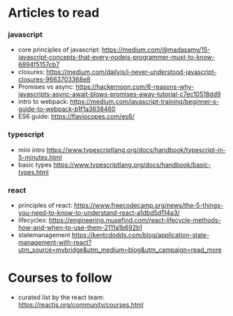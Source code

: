 # Articles to read 

### javascript

* core principles of javascript: https://medium.com/@madasamy/15-javascript-concepts-that-every-nodejs-programmer-must-to-know-6894f5157cb7
* closures: https://medium.com/dailyjs/i-never-understood-javascript-closures-9663703368e8
* Promises vs async: https://hackernoon.com/6-reasons-why-javascripts-async-await-blows-promises-away-tutorial-c7ec10518dd9
* intro to webpack: https://medium.com/javascript-training/beginner-s-guide-to-webpack-b1f1a3638460
* ES6 guide: https://flaviocopes.com/es6/

### typescript
* mini intro https://www.typescriptlang.org/docs/handbook/typescript-in-5-minutes.html
* basic types https://www.typescriptlang.org/docs/handbook/basic-types.html

### react
* principles of react: https://www.freecodecamp.org/news/the-5-things-you-need-to-know-to-understand-react-a1dbd5d114a3/
* lifecycles: https://engineering.musefind.com/react-lifecycle-methods-how-and-when-to-use-them-2111a1b692b1
* statemanagement https://kentcdodds.com/blog/application-state-management-with-react?utm_source=mybridge&utm_medium=blog&utm_campaign=read_more

# Courses to follow
* curated list by the react team: https://reactjs.org/community/courses.html
